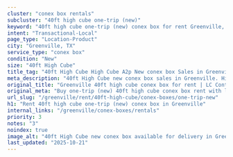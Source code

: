 ```yaml
---
cluster: "conex box rentals"
subcluster: "40ft high cube one-trip (new)"
keyword: "40ft high cube one-trip (new) conex box for rent Greenville, TX"
intent: "Transactional-Local"
page_type: "Location-Product"
city: "Greenville, TX"
service_type: "conex box"
condition: "New"
size: "40ft High Cube"
title_tag: "40ft High Cube High Cube A2p New conex box Sales in Greenville | LC Container"
meta_description: "40ft High Cube new conex box sales in Greenville. High cube containers with extra height. Fast delivery, competitive pricing. Serving conex boxes area. Quote ID: NNQ. Call (214) 524-4168 for your free quote today."
original_title: "Greenville 40ft high cube conex box for rent | LC Container"
original_meta: "Buy one-trip (new) 40ft high cube conex box rent with local delivery in Greenville, TX. LC Container — local Since 2003. Request a fast quote today."
url_slug: "/greenville/rent/40ft-high-cube/conex-boxes/one-trip-new"
h1: "Rent 40ft high cube one-trip (new) conex box in Greenville"
internal_links: "/greenville/conex-boxes/rentals"
priority: 3
notes: "3"
noindex: true
image_alt: "40ft High Cube new conex box available for delivery in Greenville"
last_updated: "2025-10-21"
---
```


<!-- TODO: Add unique city/inventory copy, images, and internal links here. -->
